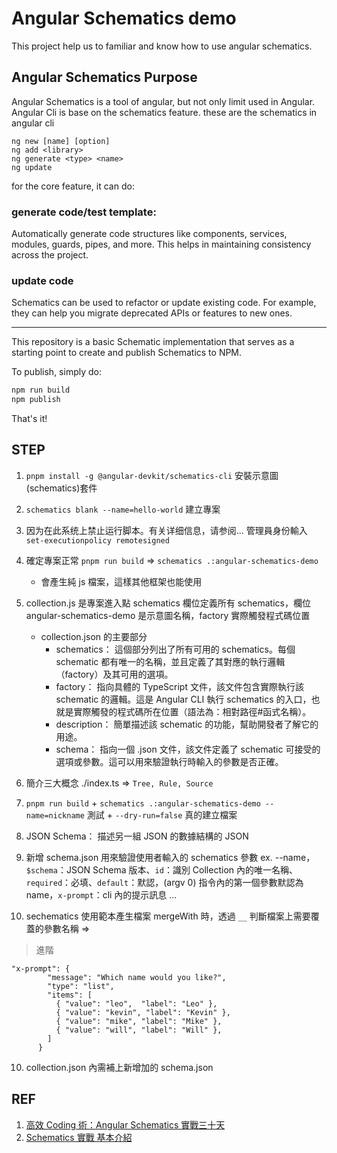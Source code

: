 # Angular Schematics demo

This project help us to familiar and know how to use angular schematics.

## Angular Schematics Purpose

Angular Schematics is a tool of angular, but not only limit used in Angular.
Angular Cli is base on the schematics feature.
these are the schematics in angular cli
```
ng new [name] [option]
ng add <library>
ng generate <type> <name>
ng update
``` 
for the core feature, it can do:

### generate code/test template:
  
Automatically generate code structures like components, services, modules, guards, pipes, and more. This helps in maintaining consistency across the project.

### update code

Schematics can be used to refactor or update existing code. For example, they can help you migrate deprecated APIs or features to new ones.


---

This repository is a basic Schematic implementation that serves as a starting point to create and publish Schematics to NPM.

To publish, simply do:

```bash
npm run build
npm publish
```

That's it!

## STEP

1. `pnpm install -g @angular-devkit/schematics-cli` 安裝示意圖(schematics)套件
2. `schematics blank --name=hello-world` 建立專案
3. 因为在此系统上禁止运行脚本。有关详细信息，请参阅... 管理員身份輸入 `set-executionpolicy remotesigned`
4. 確定專案正常 `pnpm run build` => `schematics .:angular-schematics-demo`
    - 會產生純 js 檔案，這樣其他框架也能使用

5. collection.js 是專案進入點 schematics 欄位定義所有 schematics，欄位 angular-schematics-demo 是示意圖名稱，factory 實際觸發程式碼位置
   - collection.json 的主要部分
     - schematics：
這個部分列出了所有可用的 schematics。每個 schematic 都有唯一的名稱，並且定義了其對應的執行邏輯（factory）及其可用的選項。
     - factory：
      指向具體的 TypeScript 文件，該文件包含實際執行該 schematic 的邏輯。這是 Angular CLI 執行 schematics 的入口，也就是實際觸發的程式碼所在位置（語法為：相對路徑#函式名稱）。
     - description：
      簡單描述該 schematic 的功能，幫助開發者了解它的用途。
     - schema：
      指向一個 .json 文件，該文件定義了 schematic 可接受的選項或參數。這可以用來驗證執行時輸入的參數是否正確。
1. 簡介三大概念 ./index.ts => `Tree, Rule, Source`
2. `pnpm run build` + `schematics .:angular-schematics-demo --name=nickname` 測試 + `--dry-run=false` 真的建立檔案
3. JSON Schema： 描述另一組 JSON 的數據結構的 JSON
4.  新增 schema.json 用來驗證使用者輸入的 schematics 參數 ex. --name，`$schema`：JSON Schema 版本、`id`：識別 Collection 內的唯一名稱、`required`：必填、`default`：默認，(argv 0) 指令內的第一個參數默認為 name，`x-prompt`：cli 內的提示訊息  ...
5.  sechematics 使用範本產生檔案 mergeWith 時，透過 `__` 判斷檔案上需要覆蓋的參數名稱 => 

> 進階

```
"x-prompt": {
        "message": "Which name would you like?",
        "type": "list",
        "items": [
          { "value": "leo",  "label": "Leo" },
          { "value": "kevin", "label": "Kevin" },
          { "value": "mike", "label": "Mike" },
          { "value": "will", "label": "Will" },
        ]
      }
```

10. collection.json 內需補上新增加的 schema.json

## REF

1. [高效 Coding 術：Angular Schematics 實戰三十天](https://ithelp.ithome.com.tw/users/20090728/ironman/2149)
2. [Schematics 實戰 基本介紹](https://fullstackladder.dev/blog/2019/11/30/schematics-workshop-01-intro/)